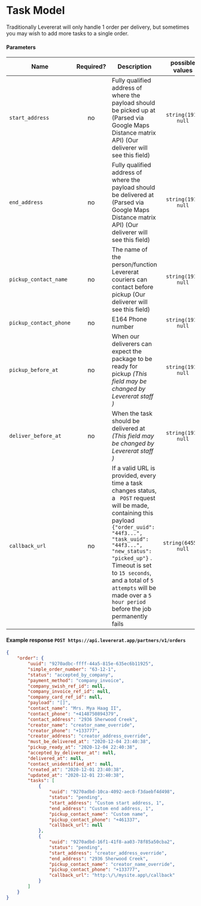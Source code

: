 # Task Model

Traditionally Levererat will only handle 1 order per delivery, but sometimes  you may wish to add more tasks to a single order.

#### Parameters

| Name                   | Required? | Description                                                  |    possible values     |           Default            |
| ---------------------- | :-------: | ------------------------------------------------------------ | :--------------------: | :--------------------------: |
| `start_address`        |    no     | Fully qualified address of where the payload should be picked up at (Parsed via Google Maps Distance matrix API) (Our deliverer will see this field) |  `string(191)` `null`  |   `order.creator_address`    |
| `end_address`          |    no     | Fully qualified address of where the payload should be delivered at (Parsed via Google Maps Distance matrix API) (Our deliverer will see this field) |  `string(191)` `null`  |   `order.contact_address`    |
| `pickup_contact_name`  |    no     | The name of the person/function Levererat couriers can contact before pickup (Our deliverer will see this field) |  `string(191)` `null`  |     `order.creator_name`     |
| `pickup_contact_phone` |    no     | E164 Phone number                                            |  `string(191)` `null`  |    `order.creator_phone`     |
| `pickup_before_at`     |    no     | When our deliverers can expect the package to be ready for pickup _(This field may be changed by Levererat staff )_ |  `string(191)` `null`  |   `order.pickup_ready_at`    |
| `deliver_before_at`    |    no     | When the task should be delivered at _(This field may be changed by Levererat staff )_ |  `string(191)` `null`  | `order.must_be_delivered_at` |
| `callback_url`         |    no     | If a valid URL is provided, every time a task changes status, a  ` POST`  request will be made, containing this payload `{"order_uuid": "44f3...", "task_uuid": "44f3...", "new_status": "picked_up"}` .  Timeout is set to `15 seconds`, and a total of `5 attempts` will be made over a `5 hour period` before the job permanently fails | `string(64555)` `null` |            `null`            |

#### Example response `POST https://api.levererat.app/partners/v1/orders`

```json
{
    "order": {
        "uuid": "9270adbc-ffff-44a5-815e-635ec6b11925",
        "simple_order_number": "63-12-1",
        "status": "accepted_by_company",
        "payment_method": "company_invoice",
        "company_swish_ref_id": null,
        "company_invoice_ref_id": null,
        "company_card_ref_id": null,
        "payload": "[]",
        "contact_name": "Mrs. Mya Haag II",
        "contact_phone": "+4148750894379",
        "contact_address": "2936 Sherwood Creek",
        "creator_name": "creator_name_override",
        "creator_phone": "+133777",
        "creator_address": "creator_address_override",
        "must_be_delivered_at": "2020-12-04 23:40:38",
        "pickup_ready_at": "2020-12-04 22:40:38",
        "accepted_by_deliverer_at": null,
        "delivered_at": null,
        "contact_unidentified_at": null,
        "created_at": "2020-12-01 23:40:38",
        "updated_at": "2020-12-01 23:40:38",
        "tasks": [
            {
                "uuid": "9270adbd-10ca-4092-aec8-f3daebf4d498",
                "status": "pending",
                "start_address": "Custom start address, 1",
                "end_address": "Custom end address, 1",
                "pickup_contact_name": "Custom name",
                "pickup_contact_phone": "+461337",
                "callback_url": null
            },
            {
                "uuid": "9270adbd-16f1-41f8-aa03-78f85a50cba2",
                "status": "pending",
                "start_address": "creator_address_override",
                "end_address": "2936 Sherwood Creek",
                "pickup_contact_name": "creator_name_override",
                "pickup_contact_phone": "+133777",
                "callback_url": "http:\/\/mysite.app\/callback"
            }
        ]
    }
}
```